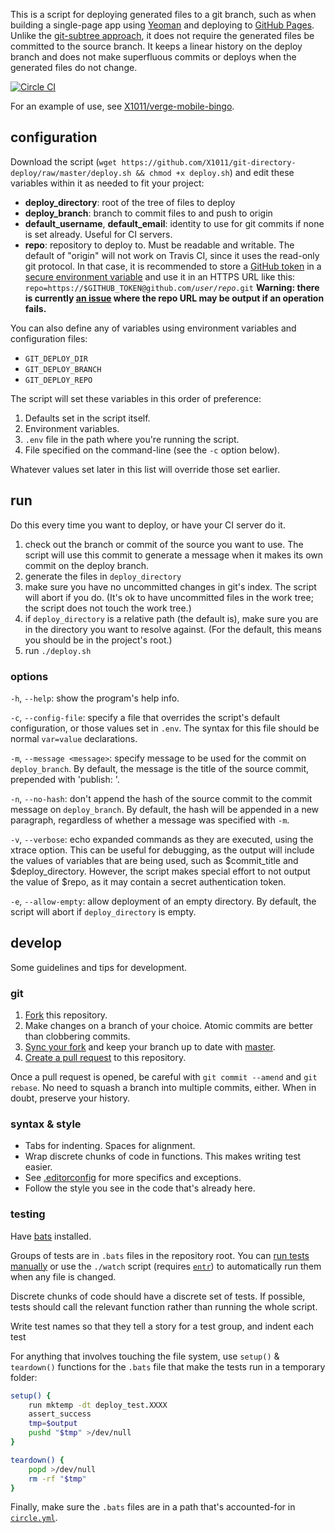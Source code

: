This is a script for deploying generated files to a git branch, such as when building a single-page app using [Yeoman](http://yeoman.io) and deploying to [GitHub Pages](http://pages.github.com). Unlike the [git-subtree approach](https://github.com/yeoman/yeoman.io/blob/source/app/learning/deployment.md#git-subtree-command), it does not require the generated files be committed to the source branch. It keeps a linear history on the deploy branch and does not make superfluous commits or deploys when the generated files do not change.

[![Circle CI](https://circleci.com/gh/X1011/git-directory-deploy.svg?style=svg)](https://circleci.com/gh/X1011/git-directory-deploy)

For an example of use, see [X1011/verge-mobile-bingo](https://github.com/X1011/verge-mobile-bingo).

## configuration
Download the script (`wget https://github.com/X1011/git-directory-deploy/raw/master/deploy.sh && chmod +x deploy.sh`) and edit these variables within it as needed to fit your project:

- **deploy_directory**: root of the tree of files to deploy
- **deploy_branch**: branch to commit files to and push to origin
- **default_username**, **default_email**: identity to use for git commits if none is set already. Useful for CI servers.
- **repo**: repository to deploy to. Must be readable and writable. The default of "origin" will not work on Travis CI, since it uses the read-only git protocol. In that case, it is recommended to store a [GitHub token](https://help.github.com/articles/creating-an-access-token-for-command-line-use) in a [secure environment variable](http://docs.travis-ci.com/user/environment-variables/#Secure-Variables) and use it in an HTTPS URL like this: <code>repo=https://$GITHUB_TOKEN@github\.com/<i>user</i>/<i>repo</i>.git</code> **Warning: there is currently [an issue](https://github.com/X1011/git-directory-deploy/issues/7) where the repo URL may be output if an operation fails.**

You can also define any of variables using environment variables and configuration files:

- `GIT_DEPLOY_DIR`
- `GIT_DEPLOY_BRANCH`
- `GIT_DEPLOY_REPO`

The script will set these variables in this order of preference:

1. Defaults set in the script itself.
2. Environment variables.
3. `.env` file in the path where you're running the script.
4. File specified on the command-line (see the `-c` option below).

Whatever values set later in this list will override those set earlier.

## run
Do this every time you want to deploy, or have your CI server do it.

1. check out the branch or commit of the source you want to use. The script will use this commit to generate a message when it makes its own commit on the deploy branch.
2. generate the files in `deploy_directory`
3. make sure you have no uncommitted changes in git's index. The script will abort if you do. (It's ok to have uncommitted files in the work tree; the script does not touch the work tree.)
4. if `deploy_directory` is a relative path (the default is), make sure you are in the directory you want to resolve against. (For the default, this means you should be in the project's root.)
5. run `./deploy.sh`

### options
`-h`, `--help`: show the program's help info.

`-c`, `--config-file`: specify a file that overrides the script's default configuration, or those values set in `.env`. The syntax for this file should be normal `var=value` declarations.

`-m`, `--message <message>`: specify message to be used for the commit on `deploy_branch`. By default, the message is the title of the source commit, prepended with 'publish: '.

`-n`, `--no-hash`: don't append the hash of the source commit to the commit message on `deploy_branch`. By default, the hash will be appended in a new paragraph, regardless of whether a message was specified with `-m`.

`-v`, `--verbose`: echo expanded commands as they are executed, using the xtrace option. This can be useful for debugging, as the output will include the values of variables that are being used, such as $commit_title and $deploy_directory. However, the script makes special effort to not output the value of $repo, as it may contain a secret authentication token.

`-e`, `--allow-empty`: allow deployment of an empty directory. By default, the script will abort if `deploy_directory` is empty.

## develop

Some guidelines and tips for development.

### git

1. [Fork](https://help.github.com/articles/fork-a-repo/) this repository.
2. Make changes on a branch of your choice. Atomic commits are better than clobbering commits.
3. [Sync your fork](https://help.github.com/articles/syncing-a-fork/) and keep your branch up to date with [master](https://github.com/X1011/git-directory-deploy/tree/master).
4. [Create a pull request](https://help.github.com/articles/creating-a-pull-request/) to this repository.

Once a pull request is opened, be careful with `git commit --amend` and `git rebase`. No need to squash a branch into multiple commits, either. When in doubt, preserve your history.

### syntax & style

- Tabs for indenting. Spaces for alignment.
- Wrap discrete chunks of code in functions. This makes writing test easier.
- See [.editorconfig](.editorconfig) for more specifics and exceptions.
- Follow the style you see in the code that's already here.

### testing

Have [bats](https://github.com/sstephenson/bats#readme) installed.

Groups of tests are in `.bats` files in the repository root. You can [run tests manually](https://github.com/sstephenson/bats#running-tests) or use the `./watch` script (requires [`entr`](https://github.com/clibs/entr)) to automatically run them when any file is changed.

Discrete chunks of code should have a discrete set of tests. If possible, tests should call the relevant function rather than running the whole script.

Write test names so that they tell a story for a test group, and indent each test 

For anything that involves touching the file system, use `setup()` & `teardown()` functions for the `.bats` file that make the tests run in a temporary folder:

```bash
setup() {
	run mktemp -dt deploy_test.XXXX
	assert_success
	tmp=$output
	pushd "$tmp" >/dev/null
}
```

```bash
teardown() {
	popd >/dev/null
	rm -rf "$tmp"
}
```

Finally, make sure the `.bats` files are in a path that's accounted-for in [`circle.yml`](circle.yml).